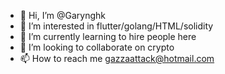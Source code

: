 - 👋 Hi, I’m @Garynghk
- 👀 I’m interested in flutter/golang/HTML/solidity
- 🌱 I’m currently learning to hire people here
- 💞️ I’m looking to collaborate on crypto
- 📫 How to reach me gazzaattack@hotmail.com

<!---
Garynghk/Garynghk is a ✨ special ✨ repository because its `README.md` (this file) appears on your GitHub profile.
You can click the Preview link to take a look at your changes.
--->
